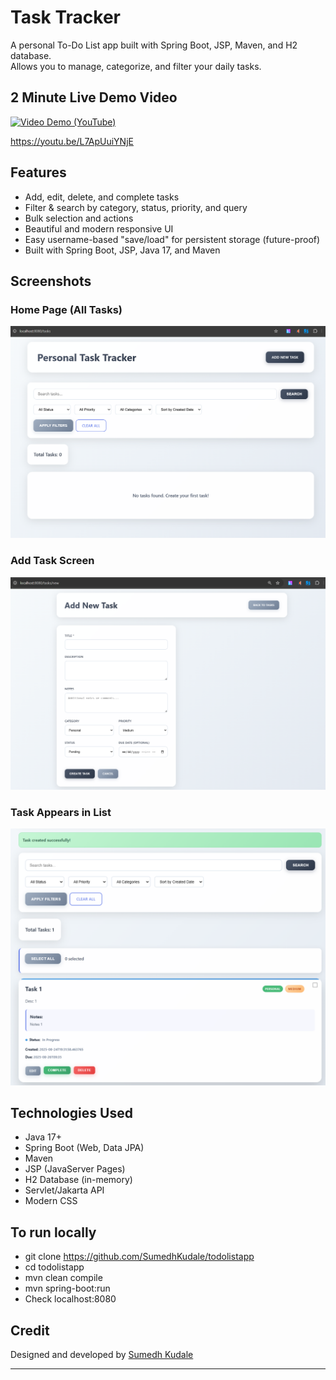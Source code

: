 # Task Tracker

A personal To-Do List app built with Spring Boot, JSP, Maven, and H2 database.  
Allows you to manage, categorize, and filter your daily tasks.



## 2 Minute Live Demo Video

[![Video Demo (YouTube)](https://img.shields.io/badge/Watch%20Demo%20-%23FF0000.svg?logo=youtube&logoColor=white)](https://youtu.be/L7ApUuiYNjE)

<https://youtu.be/L7ApUuiYNjE>



## Features

- Add, edit, delete, and complete tasks
- Filter & search by category, status, priority, and query
- Bulk selection and actions
- Beautiful and modern responsive UI
- Easy username-based "save/load" for persistent storage (future-proof)
- Built with Spring Boot, JSP, Java 17, and Maven



## Screenshots

### Home Page (All Tasks)
![Home Page](screenshots/1.png)

### Add Task Screen
![Add Task](screenshots/2.png)

### Task Appears in List
![Task In List](screenshots/3.png)



## Technologies Used

- Java 17+
- Spring Boot (Web, Data JPA)
- Maven
- JSP (JavaServer Pages)
- H2 Database (in-memory)
- Servlet/Jakarta API
- Modern CSS



## To run locally

- git clone https://github.com/SumedhKudale/todolistapp
- cd todolistapp
- mvn clean compile
- mvn spring-boot:run
- Check localhost:8080


## Credit

Designed and developed by [Sumedh Kudale](https://github.com/SumedhKudale)

---
